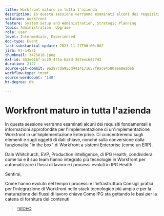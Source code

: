 ```yaml
---
title: Workfront maturo in tutta l'azienda
description: In questa sessione verranno esaminati alcuni dei requisiti fondamentali e informazioni approfondite per l'implementazione di un'implementazione Workfront in un'implementazione Enterprise.
solution: Workfront
feature: System Setup and Administration, Strategic Planning
topic: Administration, Upgrade
role: User
level: Intermediate, Experienced
doc-type: Event
last-substantial-update: 2023-11-27T00:00:00Z
jira: KT-14571
thumbnail: 3425810.jpeg
exl-id: 883e61bf-ac20-445a-ba8d-387eec647743
duration: 2127
source-git-commit: 9a297cda953d4414131657f9ac84580aea0eabeb
workflow-type: tm+mt
source-wordcount: '148'
ht-degree: 0%

---
```


# Workfront maturo in tutta l&#39;azienda

In questa sessione verranno esaminati alcuni dei requisiti fondamentali e informazioni approfondite per l&#39;implementazione di un&#39;implementazione Workfront in un&#39;implementazione Enterprise. Ci concentreremo sugli elementi e sugli oggetti di dati chiave, nonché sulla conversione dalla funzionalità &quot;in the box&quot; di Workfront a sistemi Enterprise (come un ERP).

Dale Whitchurch, EVP, Production Intelligence, di IPG Health, condividerà come lui e il suo team hanno integrato più tecnologie in Workfront per automatizzare i flussi di lavoro e i processi evoluti in IPG Health.

Sentirai,

Come hanno evoluto nel tempo i processi e l&#39;infrastruttura
Consigli pratici per l’integrazione di Workfront nello stack tecnologico più ampio e per la maturazione dei flussi di lavoro chiave
Come IPG sta gettando le basi per la catena di fornitura dei contenuti

>[!VIDEO](https://video.tv.adobe.com/v/3456670/?learn=on&captions=ita)
